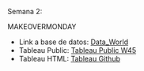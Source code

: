 Semana 2: 

MAKEOVERMONDAY

* Link a base de datos: [Data_World](https://download.data.world/s/amkf7cy2sua4ptlt4svam33ywnt4h7)
* Tableau Public: [Tableau Public W45](https://public.tableau.com/app/profile/laura1716/viz/Semana2_16680960800440/LineChart?publish=yes)
* Tableau HTML: [Tableau Github](https://laurita911.github.io/infovis/S2/tableauhtml.html)
